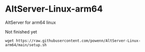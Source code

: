 # AltServer-Linux-arm64
AltServer for arm64 linux 

Not finished yet
```
wget https://raw.githubusercontent.com/powenn/AltServer-Linux-arm64/main/setup.sh
```
